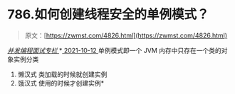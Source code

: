 <!--yml
category: 未分类
date: 0001-01-01 00:00:00
-->

# 786.如何创建线程安全的单例模式？

> 原文：[https://zwmst.com/4826.html](https://zwmst.com/4826.html)

   [ *并发编程面试专栏* ](https://zwmst.com/%e5%b9%b6%e5%8f%91%e7%bc%96%e7%a8%8b%e9%9d%a2%e8%af%95%e4%b8%93%e6%a0%8f)*[ <time datetime="2021-10-12T21:29:47+08:00"> 2021-10-12 </time> ](https://zwmst.com/4826.html)  单例模式即一个 JVM 内存中只存在一个类的对象实例分类

1.  懒汉式
    类加载的时候就创建实例
2.  饿汉式
    使用的时候才创建实例*
